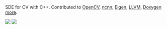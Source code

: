 SDE for CV with C++. Contributed to [OpenCV](https://github.com/opencv/opencv/pulls?q=is%3Apr+author%3Azchrissirhcz+is%3Amerged), [ncnn](https://github.com/tencent/ncnn/pulls?q=is%3Apr+author%3Azchrissirhcz+is%3Amerged), [Eigen](https://gitlab.com/libeigen/eigen/-/merge_requests?scope=all&state=merged&author_username=zchrissirhcz), [LLVM](https://github.com/llvm/llvm-project/commit/d96f92ff16edab72cf78811673f02371f07a5a70), [Doxygen](https://github.com/doxygen/doxygen/issues/8921) [more](https://github.com/pulls?q=is%3Apr+author%3Azchrissirhcz+archived%3Afalse+is%3Aclosed+is%3Amerged).

![](https://github-readme-stats.vercel.app/api?username=zchrissirhcz&show_icons=true&line_height=21&show_icons=true&theme=vue&hide_border=true)
![](https://github-readme-stats.vercel.app/api/top-langs/?username=zchrissirhcz&show_icons=true&layout=compact&theme=vue&hide_border=true&hide=html,css)
